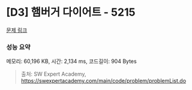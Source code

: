 # [D3] 햄버거 다이어트 - 5215 

[문제 링크](https://swexpertacademy.com/main/code/problem/problemDetail.do?contestProbId=AWT-lPB6dHUDFAVT) 

### 성능 요약

메모리: 60,196 KB, 시간: 2,134 ms, 코드길이: 904 Bytes



> 출처: SW Expert Academy, https://swexpertacademy.com/main/code/problem/problemList.do